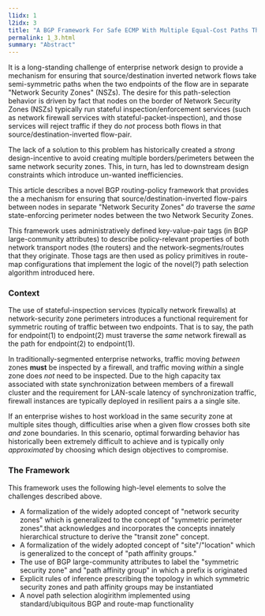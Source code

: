 ```yaml
---
l1idx: 1
l2idx: 3
title: "A BGP Framework For Safe ECMP With Multiple Equal-Cost Paths Through Multiple State-Enforcing Nodes"
permalink: 1_3.html
summary: "Abstract"
---
```


It is a long-standing challenge of enterprise network design to provide a mechanism for ensuring that source/destination inverted network flows take semi-symmetric paths when the two endpoints of the flow are in separate "Network Security Zones" (NSZs).  The desire for this path-selection behavior is driven by fact that nodes on the border of Network Security Zones (NSZs) typically run stateful inspection/enforcement services (such as network firewall services with stateful-packet-inspection), and those services will reject traffic if they do *not* process both flows in that source/destination-inverted flow-pair.

The lack of a solution to this problem has historically created a *strong* design-incentive to avoid creating multiple borders/perimeters between the same network security zones.  This, in turn, has led to downstream design constraints which introduce un-wanted inefficiencies.

This article describes a novel BGP routing-policy framework that provides the a mechanism for ensuring that source/destination-inverted flow-pairs between nodes in separate "Network Security Zones" *do* traverse the _same_ state-enforcing perimeter nodes between the two Network Security Zones.  

This framework uses administratively defined key-value-pair tags (in BGP large-community attributes) to describe policy-relevant properties of both network transport nodes (the routers) and the network-segments/routes that they originate.  Those tags are then used as policy primitives in route-map configurations that implement the logic of the novel(?) path selection algorithm introduced here.

### Context

The use of stateful-inspection services (typically network firewalls) at network-security zone perimeters introduces a functional requirement for symmetric routing of traffic between two endpoints.  That is to say, the path for endpoint(1) to endpoint(2) must traverse the *same* network firewall as the path for endpoint(2) to endpoint(1).

In traditionally-segmented enterprise networks, traffic moving *between* zones **must** be inspected by a firewall, and traffic moving *within* a single zone does *not* need to be inspected.  Due to the high capacity tax associated with state synchronization between members of a firewall cluster and the requirement for LAN-scale latency of synchronization traffic, firewall instances are typically deployed in resilient pairs a a single site.

If an enterprise wishes to host workload in the same security zone at multiple sites though, difficulties arise when a given flow crosses both site *and* zone boundaries.  In this scenario, optimal forwarding behavior has historically been extremely difficult to achieve and is typically only *approximated* by choosing which design objectives to compromise.

### The Framework

This framework uses the following high-level elements to solve the challenges described above.

- A formalization of the widely adopted concept of "network security zones" which is generalized to the concept of "symmetric perimeter zones".that acknowledges and incorporates the concepts innately hierarchical structure to derive the "transit zone" concept.
- A formalization of the widely adopted concept of "site"/"location" which is generalized to the concept of "path affinity groups."
- The use of BGP large-community attributes to label the "symmetric security zone" and "path affinity group" in which a prefix is originated
- Explicit rules of inference prescribing the topology in which symmetric security zones and path affinity groups may be instantiated
- A novel path selection alogirithm implemented using standard/ubiquitous BGP and route-map functionality
